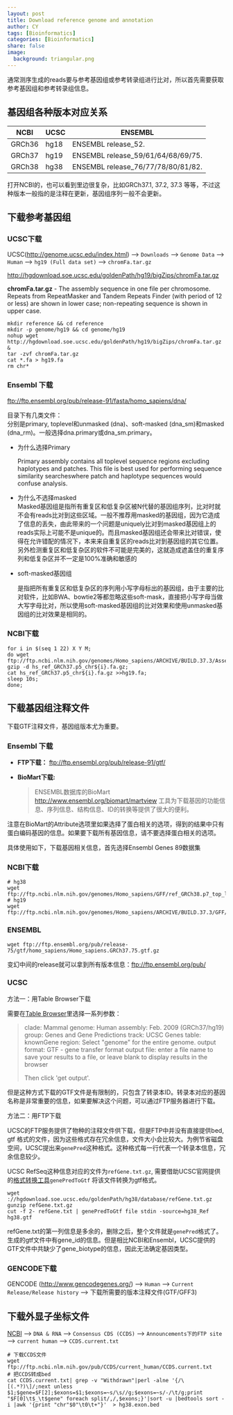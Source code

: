 ```yaml
---
layout: post
title: Download reference genome and annotation
author: CY
tags: [Bioinformatics]
categories: [Bioinformatics]
share: false
image:
  background: triangular.png 
---
```




通常测序生成的reads要与参考基因组或参考转录组进行比对，所以首先需要获取参考基因组和参考转录组信息。



## 基因组各种版本对应关系

| NCBI   | UCSC | ENSEMBL                             |
| ------ | ---- | ----------------------------------- |
| GRCh36 | hg18 | ENSEMBL release_52.                 |
| GRCh37 | hg19 | ENSEMBL release_59/61/64/68/69/75.  |
| GRCh38 | hg38 | ENSEMBL  release_76/77/78/80/81/82. |

打开NCBI的，也可以看到里边很复杂，比如GRCh37.1, 37.2, 37.3 等等，不过这种版本一般指的是注释在更新，基因组序列一般不会更新。



## **下载参考基因组**

### UCSC下载

UCSC(http://genome.ucsc.edu/index.html) --> `Downloads` --> `Genome Data` --> `Human` --> `hg19 (Full data set)` --> ` chromFa.tar.gz  `

http://hgdownload.soe.ucsc.edu/goldenPath/hg19/bigZips/chromFa.tar.gz

**chromFa.tar.gz** - The assembly sequence in one file per chromosome. Repeats from RepeatMasker and Tandem Repeats Finder (with period of 12 or less) are shown in lower case; non-repeating sequence is shown in upper case.

```
mkdir reference && cd reference
mkdir -p genome/hg19 && cd genome/hg19
nohup wget http://hgdownload.soe.ucsc.edu/goldenPath/hg19/bigZips/chromFa.tar.gz &
tar -zvf chromFa.tar.gz
cat *.fa > hg19.fa
rm chr*
```



### Ensembl 下载

ftp://ftp.ensembl.org/pub/release-91/fasta/homo_sapiens/dna/  

目录下有几类文件：                              
分别是primary, toplevel和unmasked (dna)、soft-masked (dna_sm)和masked (dna_rm)。一般选择dna.primary或dna_sm.primary。               

- 为什么选择Primary                            

  Primary assembly contains all toplevel sequence regions excluding haplotypes and patches. This file is best used for performing sequence similarity searcheswhere patch and haplotype sequences would confuse analysis.                              

- 为什么不选择masked                       
  Masked基因组是指所有重复区和低复杂区被N代替的基因组序列，比对时就不会有reads比对到这些区域。一般不推荐用masked的基因组，因为它造成了信息的丢失，由此带来的一个问题是uniquely比对到masked基因组上的reads实际上可能不是unique的。而且masked基因组还会带来比对错误，使得在允许错配的情况下，本来来自重复区的reads比对到基因组的其它位置。 另外检测重复区和低复杂区的软件不可能是完美的，这就造成遮盖住的重复序列和低复杂区并不一定是100%准确和敏感的                                      

- soft-masked基因组                                      

  是指把所有重复区和低复杂区的序列用小写字母标出的基因组，由于主要的比对软件，比如BWA、bowtie2等都忽略这些soft-mask，直接把小写字母当做大写字母比对，所以使用soft-masked基因组的比对效果和使用unmasked基因组的比对效果是相同的。                           



### NCBI下载

```
for i in $(seq 1 22) X Y M;
do wget ftp://ftp.ncbi.nlm.nih.gov/genomes/Homo_sapiens/ARCHIVE/BUILD.37.3/Assembled_chromosomes/seq/hs_ref_GRCh37.p5_chr${i}.fa.gz; 
gzip -d hs_ref_GRCh37.p5_chr${i}.fa.gz;
cat hs_ref_GRCh37.p5_chr${i}.fa.gz >>hg19.fa;
sleep 10s;
done;
```



## 下载基因组注释文件

下载GTF注释文件，基因组版本尤为重要。   

### Ensembl 下载

- **FTP下载：**  ftp://ftp.ensembl.org/pub/release-91/gtf/       

- **BioMart下载:**

  > ENSEMBL数据库的BioMart http://www.ensembl.org/biomart/martview 工具为下载基因的功能信息、序列信息、结构信息、ID的转换等提供了很大的便利。

注意在BioMart的Attribute选项里如果选择了蛋白相关的选项，得到的结果中只有蛋白编码基因的信息。如果要下载所有基因信息，请不要选择蛋白相关的选项。

具体使用如下，下载基因相关信息，首先选择Ensembl Genes 89数据集



### NCBI下载 

```
# hg38
wget ftp://ftp.ncbi.nlm.nih.gov/genomes/Homo_sapiens/GFF/ref_GRCh38.p7_top_level.gff3.gz 
# hg19
wget ftp://ftp.ncbi.nlm.nih.gov/genomes/Homo_sapiens/ARCHIVE/BUILD.37.3/GFF/ref_GRCh37.p5_top_level.gff3.gz
```



### ENSEMBL

```
wget ftp://ftp.ensembl.org/pub/release-75/gtf/homo_sapiens/Homo_sapiens.GRCh37.75.gtf.gz
```

变幻中间的release就可以拿到所有版本信息：<ftp://ftp.ensembl.org/pub/>



### UCSC

方法一：用Table Browser下载

需要在[Table Browser](http://genome.ucsc.edu/cgi-bin/hgTables)里选择一系列参数：

> clade: Mammal
> genome: Human
> assembly: Feb. 2009 (GRCh37/hg19)
> group: Genes and Gene Predictions
> track: UCSC Genes
> table: knownGene
> region: Select "genome" for the entire genome.
> output format: GTF - gene transfer format
> output file: enter a file name to save your results to a file, or leave blank to display results in the browser
>
> Then click 'get output'.

但是这种方式下载的GTF文件是有限制的，只包含了转录本ID。转录本对应的基因名称是非常重要的信息，如果要解决这个问题，可以通过FTP服务器进行下载。



方法二：用FTP下载

UCSC的FTP服务提供了物种的注释文件供下载，但是FTP中并没有直接提供bed, gtf 格式的文件，因为这些格式存在冗余信息，文件大小会比较大。为例节省磁盘空间，UCSC提出来`genePred`这种格式。这种格式每一行代表一个转录本信息，冗余信息较少。

UCSC RefSeq这种信息对应的文件为`refGene.txt.gz`, 需要借助UCSC官网提供的[格式转换工具](http://hgdownload.soe.ucsc.edu/admin/exe/)`genePredToGtf` 将该文件转换为gtf格式。


```
wget ://hgdownload.soe.ucsc.edu/goldenPath/hg38/database/refGene.txt.gz
gunzip refGene.txt.gz
cut -f 2- refGene.txt | genePredToGtf file stdin -source=hg38_Ref  hg38.gtf
```

refGene.txt的第一列信息是多余的，删除之后，整个文件就是`genePred`格式了。生成的gtf文件中有gene_id的信息。但是相比NCBI和Ensembl，UCSC提供的GTF文件中共缺少了gene_biotype的信息，因此无法确定基因类型。




### GENCODE下载

GENCODE (http://www.gencodegenes.org/) --> `Human` --> `Current Release/Release history` --> 下载所需要的版本注释文件(GTF/GFF3) 



## 下载外显子坐标文件

[NCBI](https://www.ncbi.nlm.nih.gov/) --> `DNA & RNA` --> `Consensus CDS (CCDS)` --> `Announcements下的FTP site` --> `current human` --> `CCDS.current.txt`     

```
# 下载CCDS文件
wget ftp://ftp.ncbi.nlm.nih.gov/pub/CCDS/current_human/CCDS.current.txt
# 把CCDS转成bed
cat CCDS.current.txt| grep -v "Withdrawn"|perl -alne '{/\[(.*?)\]/;next unless $1;$gene=$F[2];$exons=$1;$exons=~s/\s//g;$exons=~s/-/\t/g;print "$F[0]\t$_\t$gene" foreach split/,/,$exons;}'|sort -u |bedtools sort -i |awk '{print "chr"$0"\t0\t+"}'  > hg38.exon.bed
```


